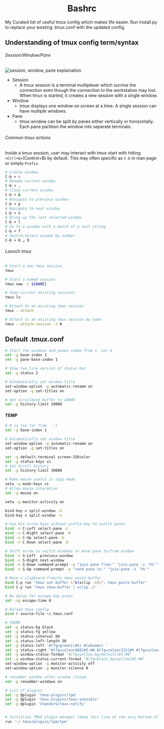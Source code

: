 <h1 align='center'>Bashrc</h1>

My Curated list of useful tmux config which makes life easier.
Run install.py to replace your existing .tmux.conf with the updated config.

## Understanding of tmux config term/syntax

###### Session/Window/Pane

![session, window, pane explaination](https://arcolinux.com/wp-content/uploads/2020/02/tmux-server.png)
- Session
  - A tmux session is a terminal multiplexer which survive the connection even though the connection to the workstation may lost. When tmux is started, it creates a new session with a single window.
- Window
  - tmux displays one window on screen at a time. A single session can have multiple windows. 
- Pane
  - tmux window can be split by panes either vertically or horizontally. Each pane partition the window into seperate terminals.

###### Common tmux actions
Inside a tmux session, user may interact with tmux start with hitting `<Ctrl+b>`(Control+B) by default. This may often specific as `C-b` in man page or simply `Prefix`.
```sh
# Create window
C-b + c  
# Rename current window
C-b + ,  
# Close current window
C-b + &  
# Navigate to previous window
C-b + p  
# Navigate to next window
C-b + n  
# Bring up the last selected window
C-b + l  
# Go to a window with a match of a text string
C-b + f  
# Switch/select window by number
C-b + 0 … 9  
```


###### Launch tmux
```sh
# Start a new tmux session
tmux

# Start a named session
tmux new -s ${NAME}

# Show current existing sessions
tmux ls

# Attach to an existing tmux session
tmux --attach

# Attach to an existing tmux session by name
tmux --attach-session -t 0

```

## Default .tmux.conf
```sh
# Start the windows and panes index from 1, not 0
set -g base-index 1
set -g pane-base-index 1

# Show two line version of status bar
set -g status 2

# Automatically set window title
set-window-option -g automatic-rename on
set-option -g set-titles on

# Set scrollback buffer to 10000
set -g history-limit 10000
```


#### TEMP
```sh
# 0 is too far from ` ;)
set -g base-index 1

# Automatically set window title
set-window-option -g automatic-rename on
set-option -g set-titles on

set -g default-terminal screen-256color
set -g status-keys vi
# Set Scroll history
set -g history-limit 30000

# Make mouse useful in copy mode
setw -g mode-keys vi
# Allow mouse interation
set -g mouse on

setw -g monitor-activity on

bind-key v split-window -h
bind-key s split-window -v

# Use Alt-arrow keys without prefix key to switch panes
bind -n C-Left select-pane -L
bind -n C-Right select-pane -R
bind -n C-Up select-pane -U
bind -n C-Down select-pane -D

# Shift arrow to switch windows or move pane to/from window
bind -n S-Left  previous-window
bind -n S-Right next-window
bind -n S-Down command-prompt -p "join pane from:" "join-pane -s '%%'"
bind -n S-Up command-prompt -p "send pane to:" "join-pane -t '%%'"

# Move x clipboard from/to tmux paste buffer
bind C-p run "tmux set-buffer \"$(xclip -o)\"; tmux paste-buffer"
bind C-y run "tmux show-buffer | xclip -i"

# No delay for escape key press
set -sg escape-time 0

# Reload tmux config
bind r source-file ~/.tmux.conf

# THEME
set -g status-bg black
set -g status-fg yellow
set -g status-interval 60
set -g status-left-length 30
set -g status-left '#[fg=green](#S) #(whoami) '
set -g status-right "#[fg=colour088]#I:#W #[fg=colour232]#h #[fg=colour255]%r"
set -g window-status-format `#[fg=yellow,bg=default]#I:#W`
set -g window-status-current-format `#[fg=black,bg=yellow]#I:#W`
set-window-option -g monitor-activity off
set-window-option -g monitor-silence 0

# renumber window after window closed.
set -g renumber-windows on

# List of plugins
set -g @plugin 'tmux-plugins/tpm'
set -g @plugin 'tmux-plugins/tmux-sensible'
set -g @plugin 'ChanderG/tmux-notify'


# Initialize TMUX plugin manager (keep this line at the very bottom of tmux.conf)
run '~/.tmux/plugins/tpm/tpm'
```

